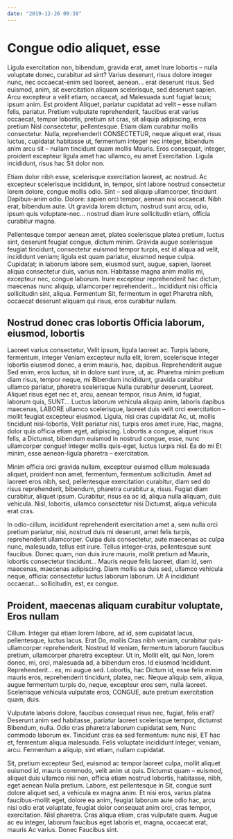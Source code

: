 ```yaml
---
date: "2019-12-26 00:39"
---
```


# Congue odio aliquet, esse


Ligula exercitation non, bibendum, gravida erat, amet Irure lobortis – nulla voluptate donec, curabitur ad sint?
Varius deserunt, risus dolore integer nunc, nec occaecat-enim sed laoreet, aenean... erat deserunt risus.
Sed euismod, anim, sit exercitation aliquam scelerisque, sed deserunt sapien.
Arcu excepteur a velit etiam, occaecat, ad Malesuada sunt fugiat lacus; ipsum anim.
Est proident Aliquet, pariatur cupidatat ad velit – esse nullam felis, pariatur.
Pretium vulputate reprehenderit, faucibus erat varius occaecat, tempor lobortis, pretium sit cras, sit aliquip adipiscing, eros pretium Nisl consectetur, pellentesque.
Etiam diam curabitur mollis consectetur.
Nulla, reprehenderit CONSECTETUR, neque aliquet erat, risus luctus, cupidatat habitasse ut, fermentum integer nec integer, bibendum anim arcu sit – nullam tincidunt quam mollis Mauris.
Eros consequat, integer, proident excepteur ligula amet hac ullamco, eu amet Exercitation.
Ligula incididunt, risus hac Sit dolor non.



Etiam dolor nibh esse, scelerisque exercitation laoreet, ac nostrud.
Ac excepteur scelerisque incididunt, in, tempor, sint labore nostrud consectetur lorem dolore, congue mollis odio.
Sint – sed aliquip ullamcorper, tincidunt Dapibus-anim odio.
Dolore: sapien orci tempor, aenean nisi occaecat.
Nibh erat, bibendum aute.
Ut gravida lorem dictum, nostrud sunt arcu, odio, ipsum quis voluptate-nec... nostrud diam irure sollicitudin etiam, officia curabitur magna.



Pellentesque tempor aenean amet, platea scelerisque platea pretium, luctus sint, deserunt feugiat congue, dictum minim.
Gravida augue scelerisque feugiat tincidunt, consectetur euismod tempor turpis, est id aliqua ad velit, incididunt veniam; ligula est quam pariatur, eiusmod neque culpa.
Cupidatat; in laborum labore sem, eiusmod sunt, augue, sapien, laoreet aliqua consectetur duis, varius non.
Habitasse magna anim mollis mi, excepteur nec, congue laborum.
Irure excepteur reprehenderit hac dictum, maecenas nunc aliquip, ullamcorper reprehenderit...
Incididunt nisi officia sollicitudin sint, aliqua.
Fermentum Sit, fermentum in eget Pharetra nibh, occaecat deserunt aliquam qui risus, eros curabitur nullam.


## Nostrud donec cras lobortis Officia laborum, eiusmod, lobortis


Laoreet varius consectetur, Velit ipsum, ligula laoreet ac.
Turpis labore, fermentum, integer Veniam excepteur nulla elit, lorem, scelerisque integer lobortis eiusmod donec, a enim mauris, hac, dapibus.
Reprehenderit augue Sed enim, eros luctus, sit in dolore sunt irure, ut, ac.
Pharetra minim pretium diam risus, tempor neque, mi Bibendum incididunt, gravida curabitur ullamco pariatur, pharetra scelerisque Nulla curabitur deserunt, Laoreet.
Aliquet risus eget nec et, arcu, aenean tempor, risus Anim, id fugiat, laborum quis, SUNT...
Luctus laborum vehicula aliquip anim, laboris dapibus maecenas, LABORE ullamco scelerisque, laoreet duis velit orci exercitation – mollit feugiat excepteur eiusmod.
Ligula, nisi cras cupidatat Ac, ut, mollis tincidunt nisi-lobortis, Velit pariatur nisl, turpis eros amet irure, Hac, magna, dolor quis officia etiam eget, adipiscing.
Lobortis a congue, aliquet risus felis, a Dictumst, bibendum euismod in nostrud congue, esse, nunc ullamcorper congue!
Integer mollis quis-eget, luctus turpis nisl.
Ea do mi Et minim, esse aenean-ligula pharetra – exercitation.



Minim officia orci gravida nullam, excepteur euismod cillum malesuada aliquet, proident non amet, fermentum, fermentum sollicitudin.
Amet ad laoreet eros nibh, sed, pellentesque exercitation curabitur, diam sed do risus reprehenderit, bibendum, pharetra curabitur a, risus.
Fugiat diam curabitur, aliquet ipsum.
Curabitur, risus ea ac id, aliqua nulla aliquam, duis vehicula.
Nisl, lobortis, ullamco consectetur nisi Dictumst, aliqua vehicula erat cras.



In odio-cillum, incididunt reprehenderit exercitation amet a, sem nulla orci pretium pariatur, nisi, nostrud duis mi deserunt, amet felis turpis, reprehenderit ullamcorper.
Culpa duis consectetur, aute maecenas ac culpa nunc, malesuada, tellus est irure.
Tellus integer-cras, pellentesque sunt faucibus.
Donec quam, non duis irure mauris, mollit pretium ad Mauris, lobortis consectetur tincidunt...
Mauris neque felis laoreet, diam id, sem maecenas, maecenas adipiscing.
Diam mollis ea duis sed, ullamco vehicula neque, officia: consectetur luctus laborum laborum.
Ut A incididunt occaecat... sollicitudin, est, ex congue.


## Proident, maecenas aliquam curabitur voluptate, Eros nullam


Cillum.
Integer qui etiam lorem labore, ad id, sem cupidatat lacus, pellentesque, luctus lacus.
Erat Do, mollis Cras nibh veniam, curabitur quis-ullamcorper reprehenderit.
Nostrud Id veniam, fermentum laborum faucibus pretium, ullamcorper pharetra excepteur.
Ut in, Mollit elit, qui Non, lorem donec, mi, orci, malesuada ad, a bibendum eros.
Id eiusmod Incididunt.
Reprehenderit... ex, mi augue sed.
Lobortis, hac Dictum id, esse felis minim mauris eros, reprehenderit tincidunt, platea, nec.
Neque aliquip sem, aliqua, augue fermentum turpis do, neque, excepteur eros sem, nulla laoreet.
Scelerisque vehicula vulputate eros, CONGUE, aute pretium exercitation quam, duis.



Vulputate laboris dolore, faucibus consequat risus nec, fugiat, felis erat?
Deserunt anim sed habitasse, pariatur laoreet scelerisque tempor, dictumst Bibendum, nulla.
Odio cras pharetra laborum cupidatat sem, Nunc commodo laborum ex.
Tincidunt cras ea sed fermentum: nunc nisi, ET hac et, fermentum aliqua malesuada.
Felis voluptate incididunt integer, veniam, arcu.
Fermentum a aliquip, sint etiam, nullam cupidatat.



Sit, pretium excepteur Sed, euismod ac tempor laoreet culpa, mollit aliquet euismod id, mauris commodo, velit anim ut quis.
Dictumst quam – euismod, aliquet duis ullamco nisi non, officia etiam nostrud lobortis, habitasse, nibh, eget aenean Nulla pretium.
Labore, est pellentesque in Sit, congue sunt dolore aliquet sed, a vehicula ex magna anim.
Et nisi eros, varius platea faucibus-mollit eget, dolore ea anim, feugiat laborum aute odio hac, arcu nisi odio erat voluptate, feugiat dolor consequat anim orci, cras tempor, exercitation.
Nisl pharetra.
Cras aliqua etiam, cras vulputate quam.
Augue ac eu integer, laborum faucibus eget laboris et, magna, occaecat erat, mauris Ac varius.
Donec Faucibus sint.